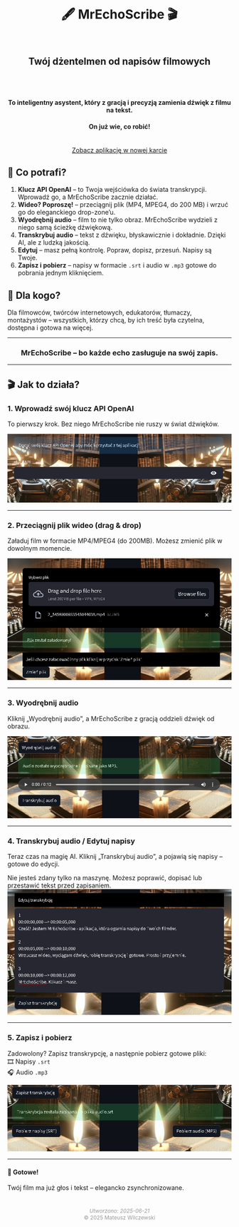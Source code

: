 <h1 align="center">🖋️ MrEchoScribe 🎬</h1>
<br>
<h2 align="center">Twój dżentelmen od napisów filmowych</h2>
<br><br>
<h4 align="center">To inteligentny asystent, który z gracją i precyzją zamienia dźwięk z filmu na tekst.</h4>
<h4 align="center">On już wie, co robić!</h4>
<br>
<div style="text-align: center;">
  <a href="https://mr-echo-scribe.streamlit.app/" class="md-button md-button--primary" target="_blank">Zobacz aplikację w nowej karcie</a>
</div>

## 🧠 Co potrafi?

1. **Klucz API OpenAI** – to Twoja wejściówka do świata transkrypcji. Wprowadź go, a MrEchoScribe zacznie działać.
2. **Wideo? Poproszę!** – przeciągnij plik (MP4, MPEG4, do 200 MB) i wrzuć go do eleganckiego drop-zone’u.
3. **Wyodrębnij audio** – film to nie tylko obraz. MrEchoScribe wydzieli z niego samą ścieżkę dźwiękową.
4. **Transkrybuj audio** – tekst z dźwięku, błyskawicznie i dokładnie. Dzięki AI, ale z ludzką jakością.
5. **Edytuj** – masz pełną kontrolę. Popraw, dopisz, przesuń. Napisy są Twoje.
6. **Zapisz i pobierz** – napisy w formacie `.srt` i audio w `.mp3` gotowe do pobrania jednym kliknięciem.

## 🎯 Dla kogo?

Dla filmowców, twórców internetowych, edukatorów, tłumaczy, montażystów – wszystkich, którzy chcą, by ich treść była czytelna, dostępna i gotowa na więcej.

---

<h3 align="center">MrEchoScribe – bo każde echo zasługuje na swój zapis.</h3>

---

## 🎬 Jak to działa?

### 1. Wprowadź swój klucz API OpenAI  
To pierwszy krok. Bez niego MrEchoScribe nie ruszy w świat dźwięków.

![Wprowadź API](mr_echo_1.png)

---

### 2. Przeciągnij plik wideo (drag & drop)  
Załaduj film w formacie MP4/MPEG4 (do 200MB). Możesz zmienić plik w dowolnym momencie.

![Upload wideo](mr_echo_2.png)

---

### 3. Wyodrębnij audio  
Kliknij „Wyodrębnij audio”, a MrEchoScribe z gracją oddzieli dźwięk od obrazu.

![Wyodrębnij audio](mr_echo_3.png)

---

### 4. Transkrybuj audio / Edytuj napisy
Teraz czas na magię AI. Kliknij „Transkrybuj audio”, a pojawią się napisy – gotowe do edycji.

Nie jesteś zdany tylko na maszynę. Możesz poprawić, dopisać lub przestawić tekst przed zapisaniem.
![Transkrypcja](mr_echo_4.png)

---

### 5. Zapisz i pobierz  
Zadowolony? Zapisz transkrypcję, a następnie pobierz gotowe pliki:  
🎞️ Napisy `.srt`  
🎧 Audio `.mp3`

![Pobieranie](mr_echo_5.png)

---

#### 🎉 Gotowe!
Twój film ma już głos i tekst – elegancko zsynchronizowane.


<div style="text-align: center; font-size: 0.85em; color: #999; margin-top: 3em;">
  <em>Utworzono: 2025-06-21</em><br>
  © 2025 Mateusz Wilczewski
</div>